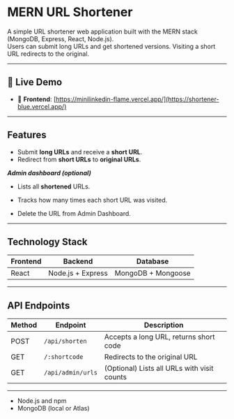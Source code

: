# MERN URL Shortener

A simple URL shortener web application built with the MERN stack (MongoDB, Express, React, Node.js).  
Users can submit long URLs and get shortened versions. Visiting a short URL redirects to the original.

---
## 🚀 Live Demo

- 🔗 **Frontend**: [https://minilinkedin-flame.vercel.app/](https://shortener-blue.vercel.app/)  

---


## Features

- Submit **long URLs** and receive a **short URL**.
- Redirect from **short URLs** to **original URLs**.
  
 ***Admin dashboard (optional)***
 - Lists all **shortened** URLs.
 - Tracks how many times each short URL was visited.

 - Delete the URL from Admin Dashboard.
 
---

## Technology Stack

| Frontend       | Backend               | Database          |
|----------------|-----------------------|-------------------|
| React          | Node.js + Express     | MongoDB + Mongoose|

---

## API Endpoints

| Method | Endpoint        | Description                          |
|--------|-----------------|------------------------------------|
| POST   | `/api/shorten`  | Accepts a long URL, returns short code |
| GET    | `/:shortcode`   | Redirects to the original URL       |
| GET    | `/api/admin/urls` | (Optional) Lists all URLs with visit counts |

---
- Node.js and npm
- MongoDB (local or Atlas)


 

